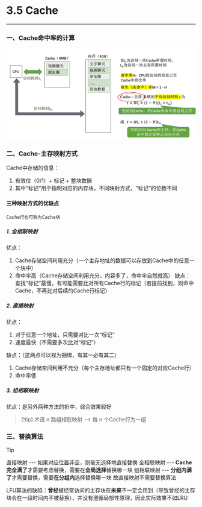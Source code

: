 # 3.5 Cache

---

### 一、Cache命中率的计算

![](assets/Pasted%20image%2020250723162731.png)
	
### 二、Cache-主存映射方式

Cache中存储的信息：
1. 有效位（0/1）+ 标记 + 整块数据
2. 其中“标记”用于指明对应的内存块，不同映射方式，“标记”的位数不同

#### 三种映射方式的优缺点

```
Cache行也可称为Cache块
```
##### 1. 全相联映射

优点：
1. Cache存储空间利用充分（一个主存地址的数据可以存放到Cache中的任意一个块中）
2. 命中率高（Cache存储空间利用充分，内容多了，命中率自然就高）
缺点：查找“标记”最慢，有可能需要比对所有Cache行的标记（若提前找到，则命中Cache，不再比对后续的Cache行标记） 

##### 2. 直接映射

优点：
1. 对于任意一个地址，只需要对比一次“标记”
2. 速度最快（不需要多次比对“标记”）

缺点：（这两点可以视为捆绑，有其一必有其二）
1. Cache存储空间利用不充分（每个主存地址都只有一个固定的对应Cache行）
2. 命中率低
##### 3. 组相联映射

优点：是另外两种方法的折中，综合效果较好

>[!tip] 术语
>n 路组相联映射 --> 每 n 个Cache行为一组

### 三、替换算法

>[!tip] 
>直接映射 --- 如果对应位置非空，则毫无选择地直接替换
>全相联映射 --- **Cache完全满了**才需要考虑替换，需要在**全局选择**替换哪一块
>组相联映射 --- **分组内满了**才需要替换，需要**在分组内**选择替换哪一块
>故直接映射不需要替换算法

LFU算法的缺陷：**曾经**被经常访问的主存块在**未来**不一定会用到（导致曾经的主存块会在一段时间内不被替换），并没有遵循局部性原理，因此实际效果不如LRU

